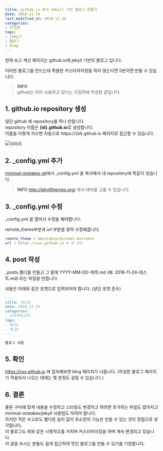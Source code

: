 ```yaml
---
title: github.io 에서 Jekyll 기반 블로그 만들기
date: 2018-11-24
last_modified_at: 2018-11-24
categories:
- IT일반
tags:
- jekyll
- 블로그
- blog
---
```


현재 보고 계신 페이지는 github.io에 jekyll 기반의 블로그 입니다.

이러한 블로그를 만드는데 특별한 커스터마이징을 하지 않는다면 5분이면 만들 수 있습니다.

> **INFO**<br>
github는 이미 사용하고 있다는 가정하에 작성된 글입니다.

## 1. github.io repository 생성

일단 github 에 repository를 하나 만듭니다. <br>
repository 이름은 **{id}.github.io**로 생성합니다. <br>
이름을 이렇게 지으면 자동으로 https://{id}.github.io 페이지로 접근할 수 있습니다.

![이미지](https://inasie.github.io/images/2018-11-24-jekyll-블로그-만들기/1.png)

## 2. _config.yml 추가

[minimal-mistakes git](https://github.com/mmistakes/minimal-mistakes/)에서 _config.yml 을 복사해서 내 repository에 똑같이 넣습니다.

> **INFO** http://jekyllthemes.org/ 에서 테마를 고를 수 있습니다.

## 3. _config.yml 수정

_config.yml 을 열어서 수정을 해야합니다.

remote_theme부분과 url 부분을 찾아 수정해줍니다.

```yaml
remote_theme : mmistakes/minimal-mistakes
url : https://xxx.github.io # 내 주소
```

## 4. post 작성

_posts 폴더를 만들고 그 밑에 YYYY-MM-DD-제목.md (예: 2018-11-24-테스트.md) 라는 파일을 만듭니다.

내용은 아래와 같은 포멧으로 입력되어야 합니다.  (상단 포멧 준수)

```md
---
title: 테스트
date: 2018-11-24
categories:
- 나의카테고리
tags:
- 태그1
- 태그2
---

블로그 내용
```

## 5. 확인

https://xxx.github.io 에 접속해보면 blog 페이지가 나옵니다. (작성한 블로그 페이지가 적용되서 나오는 데에는 몇 분정도 걸릴 수 있습니다.)

## 6. 결론

물론 구미에 맞게 내용을 수정하고 스타일도 변경하고 하려면 추가하는 파일도 많아지고 minimal-mistakes/jekyll 사용법도 익혀야 합니다.<br>
하지만 적은 수고로도 별다른 설치 없이 최소한의 기능은 만들 수 있는 것이 장점으로 생각됩니다.<br>
이 블로그도 위와 같은 시행착오를 거치며 커스터마이징을 하며 계속 변경되고 있습니다.<br>
이 글을 보시는 분들도 쉽게 접근하여 멋진 블로그를 만들 수 있기를 기원합니다.